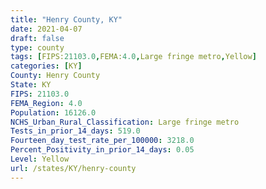 ```yaml
---
title: "Henry County, KY"
date: 2021-04-07
draft: false
type: county
tags: [FIPS:21103.0,FEMA:4.0,Large fringe metro,Yellow]
categories: [KY]
County: Henry County
State: KY
FIPS: 21103.0
FEMA_Region: 4.0
Population: 16126.0
NCHS_Urban_Rural_Classification: Large fringe metro
Tests_in_prior_14_days: 519.0
Fourteen_day_test_rate_per_100000: 3218.0
Percent_Positivity_in_prior_14_days: 0.05
Level: Yellow
url: /states/KY/henry-county
---
```



